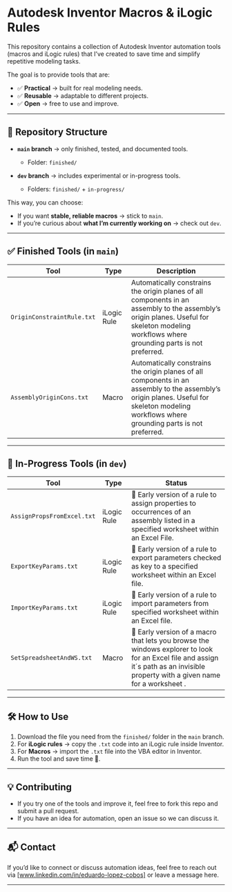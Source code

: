 # Autodesk Inventor Macros & iLogic Rules

This repository contains a collection of Autodesk Inventor automation tools (macros and iLogic rules) that I’ve created to save time and simplify repetitive modeling tasks.  

The goal is to provide tools that are:  
- ✅ **Practical** → built for real modeling needs.  
- ✅ **Reusable** → adaptable to different projects.  
- ✅ **Open** → free to use and improve.  

---

## 📂 Repository Structure

- **`main` branch** → only finished, tested, and documented tools.  
  - Folder: `finished/`  

- **`dev` branch** → includes experimental or in-progress tools.  
  - Folders: `finished/` + `in-progress/`  

This way, you can choose:
- If you want **stable, reliable macros** → stick to `main`.  
- If you’re curious about **what I’m currently working on** → check out `dev`.  

---

## ✅ Finished Tools (in `main`)
| Tool | Type | Description |
|------|------|-------------|
| `OriginConstraintRule.txt` | iLogic Rule | Automatically constrains the origin planes of all components in an assembly to the assembly’s origin planes. Useful for skeleton modeling workflows where grounding parts is not preferred. |
| `AssemblyOriginCons.txt` | Macro | Automatically constrains the origin planes of all components in an assembly to the assembly’s origin planes. Useful for skeleton modeling workflows where grounding parts is not preferred. |

---

## 🚧 In-Progress Tools (in `dev`)
| Tool | Type | Status |
|------|------|--------|
| `AssignPropsFromExcel.txt` | iLogic Rule | 🚧 Early version of a rule to assign properties to occurrences of an assembly listed in a specified worksheet within an Excel File. |
| `ExportKeyParams.txt` | iLogic Rule | 🚧 Early version of a rule to export parameters checked as key to a specified worksheet within an Excel file. |
| `ImportKeyParams.txt` | iLogic Rule | 🚧 Early version of a rule to import parameters from specified worksheet within an Excel file. |
| `SetSpreadsheetAndWS.txt` | Macro | 🚧 Early version of a macro that lets you browse the windows explorer to look for an Excel file and assign it´s path as an invisible property with a given name for a worksheet . |


---

## 🛠️ How to Use
1. Download the file you need from the `finished/` folder in the `main` branch.  
2. For **iLogic rules** → copy the `.txt` code into an iLogic rule inside Inventor.  
3. For **Macros** → import the `.txt` file into the VBA editor in Inventor.  
4. Run the tool and save time 🚀.  

---

## 💡 Contributing
- If you try one of the tools and improve it, feel free to fork this repo and submit a pull request.  
- If you have an idea for automation, open an issue so we can discuss it.  

---

## 📬 Contact
If you’d like to connect or discuss automation ideas, feel free to reach out via [www.linkedin.com/in/eduardo-lopez-cobos] or leave a message here.  

---


